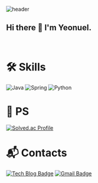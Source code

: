 ![header](https://capsule-render.vercel.app/api?type=waving&color=0:EEFF00,100:a82da8&height=300&section=header&text=Yeonuel&fontSize=70)
<h2>Hi there 👋 I'm Yeonuel.</h2> </br>

# 🛠 Skills
![Java](https://img.shields.io/badge/Java-007396.svg?&style=for-the-badge&logo=Java&logoColor=white)
![Spring](https://img.shields.io/badge/Spring-6DB33F.svg?&style=for-the-badge&logo=Spring&logoColor=white)
![Python](https://img.shields.io/badge/Python-3776AB.svg?&style=for-the-badge&logo=Python&logoColor=white)



# 📝 PS
[![Solved.ac Profile](http://mazassumnida.wtf/api/v2/generate_badge?boj=yeonuel)](https://solved.ac/yeonuel/)



# 📬 Contacts
[![Tech Blog Badge](http://img.shields.io/badge/-Tech%20blog-black?style=flat-square&logo=github&link=https://yeonuel-tech.tistory.com/)](https://yeonuel-tech.tistory.com/)
[![Gmail Badge](https://img.shields.io/badge/Gmail-d14836?style=flat-square&logo=Gmail&logoColor=white&link=mailto:qwefghnm1212@gmail.com)](mailto:qwefghnm1212@gmail.com)
